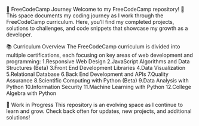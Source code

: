 🚀 FreeCodeCamp Journey
Welcome to my FreeCodeCamp repository! 🌟 This space documents my coding journey as I work through the FreeCodeCamp curriculum. Here, you’ll find my completed projects, solutions to challenges, and code snippets that showcase my growth as a developer.

📚 Curriculum Overview
The FreeCodeCamp curriculum is divided into multiple certifications, each focusing on key areas of web development and programming:
1.Responsive Web Design 
2.JavaScript Algorithms and Data Structures (Beta) 
3.Front End Development Libraries 
4.Data Visualization 
5.Relational Database 
6.Back End Development and APIs 
7.Quality Assurance 
8.Scientific Computing with Python (Beta) 
9.Data Analysis with Python 
10.Information Security 
11.Machine Learning with Python 
12.College Algebra with Python 

🚧 Work in Progress
This repository is an evolving space as I continue to learn and grow. Check back often for updates, new projects, and additional solutions!
